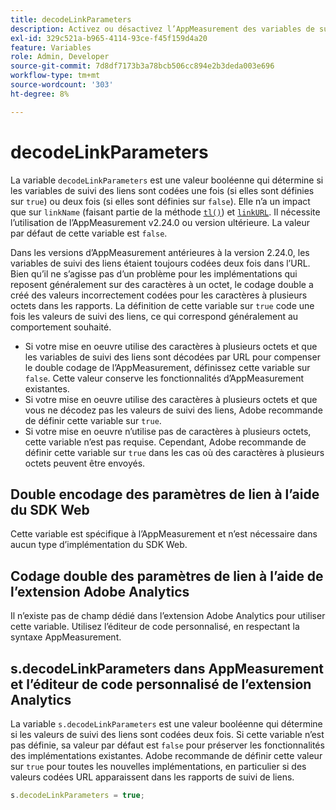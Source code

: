 ```yaml
---
title: decodeLinkParameters
description: Activez ou désactivez l’AppMeasurement des variables de suivi des liens à double codage.
exl-id: 329c521a-b965-4114-93ce-f45f159d4a20
feature: Variables
role: Admin, Developer
source-git-commit: 7d8df7173b3a78bcb506cc894e2b3deda003e696
workflow-type: tm+mt
source-wordcount: '303'
ht-degree: 8%

---
```


# decodeLinkParameters

La variable `decodeLinkParameters` est une valeur booléenne qui détermine si les variables de suivi des liens sont codées une fois (si elles sont définies sur `true`) ou deux fois (si elles sont définies sur `false`). Elle n’a un impact que sur `linkName` (faisant partie de la méthode [`tl()`](../functions/tl-method.md)) et [`linkURL`](linkurl.md). Il nécessite l’utilisation de l’AppMeasurement v2.24.0 ou version ultérieure. La valeur par défaut de cette variable est `false`.

Dans les versions d’AppMeasurement antérieures à la version 2.24.0, les variables de suivi des liens étaient toujours codées deux fois dans l’URL. Bien qu’il ne s’agisse pas d’un problème pour les implémentations qui reposent généralement sur des caractères à un octet, le codage double a créé des valeurs incorrectement codées pour les caractères à plusieurs octets dans les rapports. La définition de cette variable sur `true` code une fois les valeurs de suivi des liens, ce qui correspond généralement au comportement souhaité.

* Si votre mise en oeuvre utilise des caractères à plusieurs octets et que les variables de suivi des liens sont décodées par URL pour compenser le double codage de l’AppMeasurement, définissez cette variable sur `false`. Cette valeur conserve les fonctionnalités d’AppMeasurement existantes.
* Si votre mise en oeuvre utilise des caractères à plusieurs octets et que vous ne décodez pas les valeurs de suivi des liens, Adobe recommande de définir cette variable sur `true`.
* Si votre mise en oeuvre n’utilise pas de caractères à plusieurs octets, cette variable n’est pas requise. Cependant, Adobe recommande de définir cette variable sur `true` dans les cas où des caractères à plusieurs octets peuvent être envoyés.

## Double encodage des paramètres de lien à l’aide du SDK Web

Cette variable est spécifique à l’AppMeasurement et n’est nécessaire dans aucun type d’implémentation du SDK Web.

## Codage double des paramètres de lien à l’aide de l’extension Adobe Analytics

Il n’existe pas de champ dédié dans l’extension Adobe Analytics pour utiliser cette variable. Utilisez l’éditeur de code personnalisé, en respectant la syntaxe AppMeasurement.

## s.decodeLinkParameters dans AppMeasurement et l’éditeur de code personnalisé de l’extension Analytics

La variable `s.decodeLinkParameters` est une valeur booléenne qui détermine si les valeurs de suivi des liens sont codées deux fois. Si cette variable n’est pas définie, sa valeur par défaut est `false` pour préserver les fonctionnalités des implémentations existantes. Adobe recommande de définir cette valeur sur `true` pour toutes les nouvelles implémentations, en particulier si des valeurs codées URL apparaissent dans les rapports de suivi de liens.

```js
s.decodeLinkParameters = true;
```
